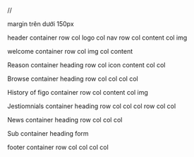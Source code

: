 
//


margin trên dưới 150px


header 
    container
        row
            col
                logo
            col
                nav
        row
            col
                content
            col
                img


welcome
    container
        row
            col
                img
            col 
                content

Reason
    container
        heading
        row
            col
                icon
                content
            col
            col

Browse
    container
        heading
        row
            col
            col
            col
            col
        
History of figo
    container
        row
            col
                content
            col
                img


Jestiomnials 
    container
        heading
            row
                col
                col
                col
            row
                col
                col

News
    container
        heading
        row
            col
            col
            col

Sub
    container
        heading
        form


footer
    container
        row
            col
            col
            col
            col